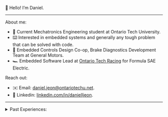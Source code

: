 👋 Hello! I’m Daniel.

---

About me:

- 🤖 Current Mechatronics Engineering student at Ontario Tech University.
- ⌨️ Interested in embedded systems and generally any tough problem that can be solved with code.
- 🛞 Embedded Controls Design Co-op, Brake Diagnostics Development Team at General Motors.
- 🏎️ Embedded Software Lead at [Ontario Tech Racing](https://ontariotechracing.github.io/) for Formula SAE Electric.

Reach out:

- ✉️ Email: [daniel.jeon@ontariotechu.net](mailto:daniel.jeon@ontariotechu.net).
- 👔 Linkedin: [linkedin.com/in/danielljeon](https://linkedin.com/in/danielljeon).

---

<details markdown="1">
  <summary>Past Experiences:</summary>

- 📅 Lead backend developer at [EZCampus](https://ezcampus.org), open source automation project for universities and colleges.
- 📐 Ontario Tech [Engineering Outreach](https://engineering.ontariotechu.ca/outreach/) STEM Program Instructor.
- ⚙️ VP Academic Affairs at the [Ontario Tech Engineering Students' Society](https://otengsoc.ca).

</details>
